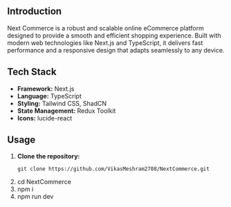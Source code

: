 ## Introduction

Next Commerce is a robust and scalable online eCommerce platform designed to provide a smooth and efficient shopping experience. Built with modern web technologies like Next.js and TypeScript, it delivers fast performance and a responsive design that adapts seamlessly to any device.

## Tech Stack

- **Framework:** Next.js
- **Language:** TypeScript
- **Styling:** Tailwind CSS, ShadCN
- **State Management:** Redux Toolkit
- **Icons:** lucide-react

## Usage

1. **Clone the repository:**
   ```
   git clone https://github.com/VikasMeshram2708/NextCommerce.git
   ```
2. cd NextCommerce
3. npm i 
4. npm run dev
